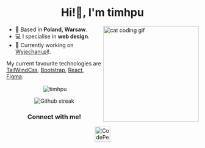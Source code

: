 <h1 align="center">Hi!👋, I'm timhpu</h1>
<img align="right" src="https://media.tenor.com/V6n6v8qdRn0AAAAM/typing-fast-typing.gif" alt="cat coding gif" width="250">

- 📍 Based in **Poland, Warsaw**.
- 💻 I specialise in **web design**.
- 🚀 Currently working on [Wyjechani.pl](https://wyjechani.pl/)!.

My current favourite technologies are [TailWindCss](https://tailwindcss.com), [Bootstrap](https://getbootstrap.com), [React](https://react.dev), [Figma](https://www.figma.com).

<div align="center">
<p>&nbsp;<img align="center" src="https://github-readme-stats.vercel.app/api?username=timhpuPl&show_icons=true&locale=en&theme=github_dark&hide_border=true" alt="timhpu" /></p>
</div>

<div align="center">
<p>
<img src="https://github-readme-streak-stats.herokuapp.com/?user=timhpuPl&theme=github-dark-blue&hide_border=true)" alt="Github streak" />
</p>
</div>

<h3 align="center">Connect with me!</h3>
<p align="center">
<a href="https://codepen.io/timhpuPl" target="blank"><img align="center" src="https://www.svgrepo.com/show/330189/codepen.svg" alt="CodePen" height="40" width="40" /></a>
</p>
